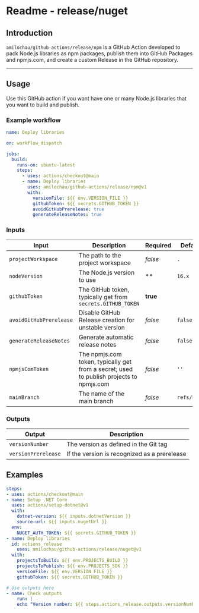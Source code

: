 # Readme - release/nuget

## Introduction

`amilochau/github-actions/release/npm` is a GitHub Action developed to pack Node.js libraries as npm packages, publish them into GitHub Packages and npmjs.com, and create a custom Release in the GitHub repository.

---

## Usage

Use this GitHub action if you want have one or many Node.js libraries that you want to build and publish.

### Example workflow

```yaml
name: Deploy libraries

on: workflow_dispatch

jobs:
  build:
    runs-on: ubuntu-latest
    steps:
      - uses: actions/checkout@main
      - name: Deploy libraries
        uses: amilochau/github-actions/release/npm@v1
        with:
          versionFile: ${{ env.VERSION_FILE }}
          githubToken: ${{ secrets.GITHUB_TOKEN }}
          avoidGitHubPrerelease: true
          generateReleaseNotes: true
```

### Inputs

| Input | Description | Required | Default value |
| ----- | ----------- | -------- | ------------- |
| `projectWorkspace` | The path to the project workspace | *false* | `.` |
| `nodeVersion` | The Node.js version to use | ** | `16.x` |
| `githubToken` | The GitHub token, typically get from `secrets.GITHUB_TOKEN` | **true** |
| `avoidGitHubPrerelease` | Disable GitHub Release creation for unstable version | *false* | `false` |
| `generateReleaseNotes` | Generate automatic release notes |  *false* | `false` |
| `npmjsComToken` |  The npmjs.com token, typically get from a secret; used to publish projects to npmjs.com | *false* | `''` |
| `mainBranch` | The name of the main branch | *false* | `refs/heads/main` |

### Outputs

| Output | Description |
| ------ | ----------- |
| `versionNumber` | The version as defined in the Git tag |
| `versionPrerelease` | If the version is recognized as a prerelease |

## Examples

```yaml
steps:
- uses: actions/checkout@main
- name: Setup .NET Core
  uses: actions/setup-dotnet@v1
  with:
    dotnet-version: ${{ inputs.dotnetVersion }}
    source-url: ${{ inputs.nugetUrl }}
  env:
    NUGET_AUTH_TOKEN: ${{ secrets.GITHUB_TOKEN }}
- name: Deploy libraries
  id: actions_release
    uses: amilochau/github-actions/release/nuget@v1
  with:
    projectsToBuild: ${{ env.PROJECTS_BUILD }}
    projectsToPublish: ${{ env.PROJECTS_SDK }}
    versionFile: ${{ env.VERSION_FILE }}
    githubToken: ${{ secrets.GITHUB_TOKEN }}

# Use outputs here 
- name: Check outputs
    run: |
    echo "Version number: ${{ steps.actions_release.outputs.versionNumber }}"
```
